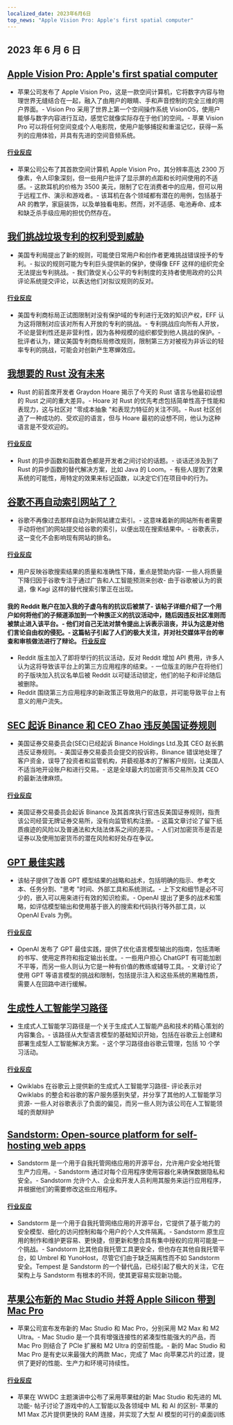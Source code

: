 ```yaml
---
localized_date: 2023年6月6日
top_news: "Apple Vision Pro: Apple's first spatial computer"
---
```


## 2023 年 6 月 6 日

## [Apple Vision Pro: Apple's first spatial computer](https://www.apple.com/newsroom/2023/06/introducing-apple-vision-pro/)

- 苹果公司发布了 Apple Vision Pro，这是一款空间计算机，它将数字内容与物理世界无缝结合在一起，融入了由用户的眼睛、手和声音控制的完全三维的用户界面。- Vision Pro 采用了世界上第一个空间操作系统 VisionOS，使用户能够与数字内容进行互动，感觉它就像实际存在于他们的空间。- 苹果 Vision Pro 可以将任何空间变成个人电影院，使用户能够捕捉和重温记忆，获得一系列的应用体验，并具有先进的空间音频系统。

#### [行业反应](http://news.ycombinator.com/item?id=36201593)

- 苹果公司公布了其首款空间计算机 Apple Vision Pro，其分辨率高达 2300 万像素，令人印象深刻，但一些用户批评了显示屏的点距和长时间使用的不适感。- 这款耳机的价格为 3500 美元，限制了它在消费者中的应用，但可以用于远程工作、演示和游戏者。- 该耳机在各个领域都有潜在的用例，包括基于 AR 的教学，家庭装饰，以及单独看电影。然而，对不适感、电池寿命、成本和缺乏杀手级应用的担忧仍然存在。

## [我们挑战垃圾专利的权利受到威胁](https://www.eff.org/deeplinks/2023/06/our-right-challenge-junk-patents-under-threat)

- 美国专利局提出了新的规则，可能使日常用户和创作者更难挑战错误授予的专利。- 拟议的规则可能为专利巨头提供新的保护，使得像 EFF 这样的组织完全无法提出专利挑战。- 我们敦促关心公平的专利制度的支持者使用政府的公共评论系统提交评论，以表达他们对拟议规则的反对。

#### [行业反应](http://news.ycombinator.com/item?id=36198329)

- 美国专利商标局正试图限制对没有保护域的专利进行无效的知识产权，EFF 认为这将限制对应该对所有人开放的专利的挑战。- 专利挑战应向所有人开放，不论是营利性还是非营利性，因为各种规模的组织都受到他人挑战的保护。- 批评者认为，建议美国专利商标局修改规则，限制第三方对被视为非诉讼的轻率专利的挑战，可能会对创新产生寒蝉效应。

## [我想要的 Rust 没有未来](https://graydon2.dreamwidth.org/307291.html)

- Rust 的前首席开发者 Graydon Hoare 揭示了今天的 Rust 语言与他最初设想的 Rust 之间的重大差异。- Hoare 对 Rust 的优先考虑包括简单性高于性能和表现力，这与社区对 "零成本抽象 "和表现力特征的关注不同。- Rust 社区创造了一种成功的、受欢迎的语言，但与 Hoare 最初的设想不同，他认为这种语言是不受欢迎的。

#### [行业反应](http://news.ycombinator.com/item?id=36193326)

- Rust 的异步函数和函数着色都是开发者之间讨论的话题。- 谈话还涉及到了 Rust 的异步函数的替代解决方案，比如 Java 的 Loom。- 有些人提到了效果系统的可能性，用特定的效果来标记函数，以决定它们在项目中的行为。

## [谷歌不再自动索引网站了？](https://natehoffelder.com/blog/google-no-longer-automatically-indexes-websites-wtf/)

- 谷歌不再像过去那样自动为新网站建立索引。- 这意味着新的网站所有者需要手动将他们的网站提交给谷歌的索引，以便出现在搜索结果中。- 谷歌表示，这一变化不会影响现有网站的排名。

#### [行业反应](http://news.ycombinator.com/item?id=36195600)

- 用户反映谷歌搜索结果的质量和准确性下降，重点是赞助内容- 一些人将质量下降归因于谷歌专注于通过广告和人工智能预测来创收- 由于谷歌被认为的衰退，像 Kagi 这样的替代搜索引擎正在出现。

#### 我的 Reddit 账户在加入我的子虚乌有的抗议后被禁了- 该帖子详细介绍了一个用户如何将他们的子频道添加到一个种族正义的抗议活动中，随后因违反社区准则而被禁止进入该平台。- 他们对自己无法对禁令提出上诉表示沮丧，并认为这是对他们言论自由权的侵犯。- 这篇帖子引起了人们的极大关注，并对社交媒体平台的审查和审核做法进行了辩论。 [行业反应](http://news.ycombinator.com/item?id=36192312)

- Reddit 版主加入了即将举行的抗议活动，反对 Reddit 增加 API 费用，许多人认为这将导致该平台上的第三方应用程序的结束。- 一位版主的账户在将他们的子版块加入抗议名单后被 Reddit 以可疑活动锁定，他们的帖子和评论随后被删除。
- Reddit 围绕第三方应用程序的新政策正导致用户的敌意，并可能导致平台上有意义的用户流失。

## [SEC 起诉 Binance 和 CEO Zhao 违反美国证券规则](https://www.bloomberg.com/news/articles/2023-06-05/sec-sues-binance-and-ceo-zhao-for-breaking-us-securities-rules)

- 美国证券交易委员会(SEC)已经起诉 Binance Holdings Ltd.及其 CEO 赵长鹏违反证券规则。- 美国证券交易委员会提交的投诉称，Binance 错误地处理了客户资金，误导了投资者和监管机构，并藐视基本的了解客户规则，让美国人不适当地开设账户和进行交易。- 这是全球最大的加密货币交易所及其 CEO 的最新法律麻烦。

#### [行业反应](http://news.ycombinator.com/item?id=36197353)

- 美国证券交易委员会起诉 Binance 及其首席执行官违反美国证券规则，指责该公司经营无牌证券交易所，没有向监管机构注册。- 这篇文章讨论了留下纸质痕迹的风险以及普通法和大陆法体系之间的差异。- 人们对加密货币是否是证券以及使用加密货币的潜在风险和好处存在争议。

## [GPT 最佳实践](https://platform.openai.com/docs/guides/gpt-best-practices)

- 该帖子提供了改善 GPT 模型结果的战略和战术，包括明确的指示、参考文本、任务分割、"思考 "时间、外部工具和系统测试。- 上下文和细节是必不可少的，嵌入可以用来进行有效的知识检索。- OpenAI 提出了更多的战术和策略，如评估模型输出和使用基于嵌入的搜索和代码执行等外部工具，以 OpenAI Evals 为例。

#### [行业反应](http://news.ycombinator.com/item?id=36197291)

- OpenAI 发布了 GPT 最佳实践，提供了优化语言模型输出的指南，包括清晰的书写、使用定界符和指定输出长度。- 一些用户担心 ChatGPT 有可能加剧不平等，而另一些人则认为它是一种有价值的教练或辅导工具。- 文章讨论了使用 GPT 等语言模型的挑战和限制，包括提示注入和这些系统的黑箱性质，需要人在回路中进行缓解。

## [生成性人工智能学习路径](https://www.cloudskillsboost.google/paths/118)

- 生成式人工智能学习路径是一个关于生成式人工智能产品和技术的精心策划的内容集合。- 该路径从大型语言模型的基础知识开始，包括在谷歌云上创建和部署生成型人工智能解决方案。- 这个学习路径由谷歌云管理，包括 10 个学习活动。

#### [行业反应](http://news.ycombinator.com/item?id=36192195)

- Qwiklabs 在谷歌云上提供新的生成式人工智能学习路径- 评论表示对 Qwiklabs 的整合和谷歌的客户服务感到失望，并分享了其他的人工智能学习资源- 一些人对谷歌表示了负面的偏见，而另一些人则为该公司在人工智能领域的贡献辩护

## [Sandstorm: Open-source platform for self-hosting web apps](https://sandstorm.io/)

- Sandstorm 是一个用于自我托管网络应用的开源平台，允许用户安全地托管生产力应用。- Sandstorm 通过对每个应用程序使用容器化来确保数据隐私和安全。- Sandstorm 允许个人、企业和开发人员利用其服务来运行应用程序，并根据他们的需要修改这些应用程序。

#### [行业反应](http://news.ycombinator.com/item?id=36192777)

- Sandstorm 是一个用于自我托管网络应用的开源平台，它提供了基于能力的安全模型、细化的访问控制和每个用户的个人文件隔离。- Sandstorm 原生应用的制作和维护更容易、更快捷，但更新和整合具有集中授权的应用可能是一个挑战。- Sandstorm 比其他自我托管工具更安全，但也存在其他自我托管平台，如 Umbrel 和 YunoHost，尽管它们由于缺乏隔离性而不如 Sandstorm 安全。Tempest 是 Sandstorm 的一个替代品，已经引起了极大的关注，它在架构上与 Sandstorm 有根本的不同，使其更容易实现新功能。

## [苹果公布新的 Mac Studio 并将 Apple Silicon 带到 Mac Pro](https://www.apple.com/newsroom/2023/06/apple-unveils-new-mac-studio-and-brings-apple-silicon-to-mac-pro/)

- 苹果公司宣布发布新的 Mac Studio 和 Mac Pro，分别采用 M2 Max 和 M2 Ultra。- Mac Studio 是一个具有增强连接性的紧凑型性能强大的产品，而 Mac Pro 则结合了 PCIe 扩展和 M2 Ultra 的空前性能。- 新的 Mac Studio 和 Mac Pro 是有史以来最强大的两款 Mac，完成了 Mac 向苹果芯片的过渡，提供了更好的性能、生产力和环境可持续性。

#### [行业反应](http://news.ycombinator.com/item?id=36199639)

- 苹果在 WWDC 主题演讲中公布了采用苹果硅的新 Mac Studio 和先进的 ML 功能- 帖子讨论了游戏中的人工智能以及各领域中 ML 和 AI 的区别- 苹果的 M1 Max 芯片提供更快的 RAM 连接，并实现了大型 AI 模型的可行的桌面训练
